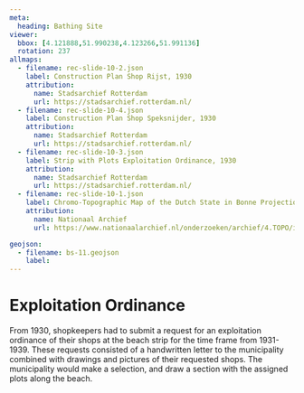 ```yaml
---
meta:
  heading: Bathing Site
viewer:
  bbox: [4.121888,51.990238,4.123266,51.991136]
  rotation: 237
allmaps:
  - filename: rec-slide-10-2.json
    label: Construction Plan Shop Rijst, 1930
    attribution: 
      name: Stadsarchief Rotterdam
      url: https://stadsarchief.rotterdam.nl/
  - filename: rec-slide-10-4.json 
    label: Construction Plan Shop Speksnijder, 1930
    attribution:
      name: Stadsarchief Rotterdam 
      url: https://stadsarchief.rotterdam.nl/
  - filename: rec-slide-10-3.json
    label: Strip with Plots Exploitation Ordinance, 1930
    attribution:
      name: Stadsarchief Rotterdam 
      url: https://stadsarchief.rotterdam.nl/
  - filename: rec-slide-10-1.json
    label: Chromo-Topographic Map of the Dutch State in Bonne Projection, Hoek van Holland, 1903
    attribution:
      name: Nationaal Archief 
      url: https://www.nationaalarchief.nl/onderzoeken/archief/4.TOPO/invnr/10.478D/file/NL-HaNA_4.TOPO_10.478D_R?eadID=4.TOPO&unitID=10.478D&query=

geojson:
  - filename: bs-11.geojson
    label:
---
```


# Exploitation Ordinance

From 1930, shopkeepers had to submit a request for an exploitation ordinance of their shops at the beach strip for the time frame from 1931-1939. These requests consisted of a handwritten letter to the municipality combined with drawings and pictures of their requested shops. The municipality would make a selection, and draw a section with the assigned plots along the beach.